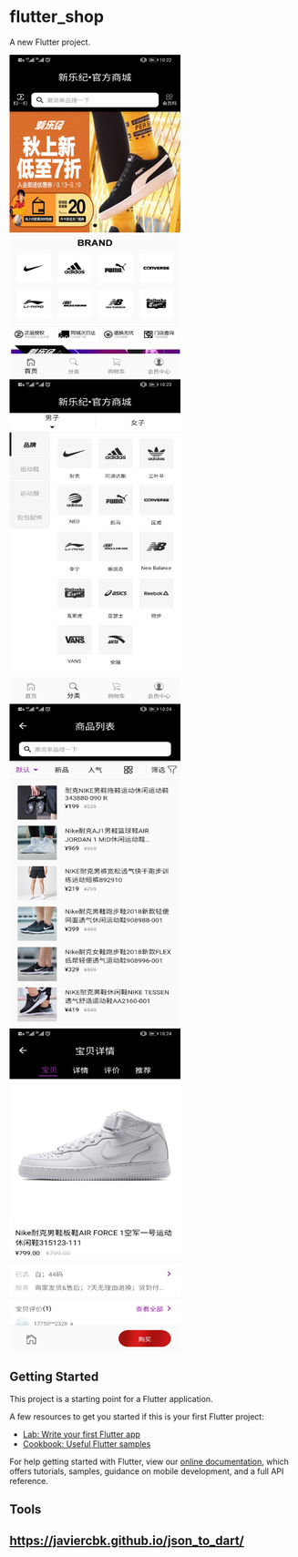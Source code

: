 # flutter_shop

A new Flutter project.

<img src="https://github.com/xmutzlq/flutter_shop/blob/master/art/6AAD0EE5-8A0B-4F26-9485-1FCA16FA19A5.png" width="300" height="567" />
<img src="https://github.com/xmutzlq/flutter_shop/blob/master/art/2CD93FD5-C017-4266-80FA-185F92679830.png" width="300" height="567" />
<img src="https://github.com/xmutzlq/flutter_shop/blob/master/art/D6BD8526-A2D6-4CAC-A21D-1B9E47CCE270.png" width="300" height="567" />
<img src="https://github.com/xmutzlq/flutter_shop/blob/master/art/68B09D4F-C5DA-441D-99E6-80D576B4C09E.png" width="300" height="567" />

## Getting Started

This project is a starting point for a Flutter application.

A few resources to get you started if this is your first Flutter project:

- [Lab: Write your first Flutter app](https://flutter.dev/docs/get-started/codelab)
- [Cookbook: Useful Flutter samples](https://flutter.dev/docs/cookbook)

For help getting started with Flutter, view our
[online documentation](https://flutter.dev/docs), which offers tutorials,
samples, guidance on mobile development, and a full API reference.

## Tools
## https://javiercbk.github.io/json_to_dart/
